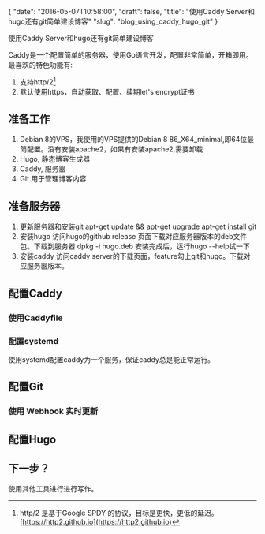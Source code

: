{
  "date": "2016-05-07T10:58:00",
  "draft": false,
  "title": "使用Caddy Server和hugo还有git简单建设博客"
  "slug": "blog_using_caddy_hugo_git"
}

使用Caddy Server和hugo还有git简单建设博客

Caddy是一个配置简单的服务器，使用Go语言开发，配置非常简单，开箱即用。最喜欢的特色功能有:
1. 支持http/2[^1]
2. 默认使用https，自动获取、配置、续期let's encrypt证书

## 准备工作
1. Debian 8的VPS，我使用的VPS提供的Debian 8 86_X64_minimal,即64位最简配置。没有安装apache2，如果有安装apache2,需要卸载
2. Hugo, 静态博客生成器
3. Caddy, 服务器
4. Git 用于管理博客内容

## 准备服务器
1. 更新服务器和安装git
    apt-get update && apt-get upgrade
    apt-get install git
2. 安装hugo
访问hugo的github release 页面下载对应服务器版本的deb文件包。下载到服务器
    dpkg -i hugo.deb
安装完成后，运行hugo --help试一下
3. 安装caddy
访问caddy server的下载页面，feature勾上git和hugo。下载对应服务器版本。

## 配置Caddy
### 使用Caddyfile

### 配置systemd
使用systemd配置caddy为一个服务，保证caddy总是能正常运行。
## 配置Git

### 使用 Webhook 实时更新

## 配置Hugo


## 下一步？
使用其他工具进行进行写作。


[^1]: http/2 是基于Google SPDY 的协议，目标是更快，更低的延迟。[https://http2.github.io](https://http2.github.io)

